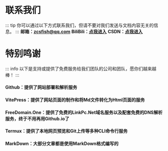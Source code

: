 # 联系我们
::: tip
你可以通过以下方式联系我们，但请不要对我们发送与文档内容无关的信息。
:::
**邮箱：zcsfish@qq.com**
**BiliBili：[点我进入](https://b23.tv/yZqmGNm)**
**CSDN：[点我进入](https://blog.csdn.net/2401_86574164)**

# 特别鸣谢
::: info
以下是支持或提供了免费服务给我们团队的公司和团队，愿你们越来越棒！
:::

#### Github：提供了网站部署和解析服务
#### VitePress：提供了网站页面的制作和将Md文件转化为Html页面的服务
#### FreeDomain.One：提供了免费的LinkPc.Net域名服务以及配套免费的DNS解析服务，终于不用再用Github.io了
#### Termux：提供了本地网页预览和Git上传等多种CLI命令行服务
#### MarkDown：大部分文章都是使用MarkDown格式编写的